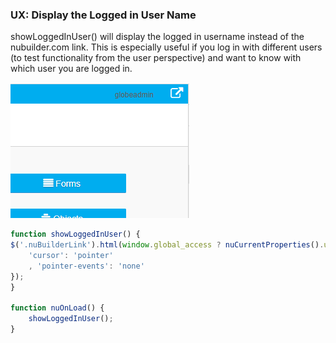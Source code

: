 ### UX: Display the Logged in User Name

showLoggedInUser() will display the logged in username instead of the nubuilder.com link.
This is especially useful if you log in with different users (to test functionality from the user perspective) and want to know with which user you are logged in.
 
<p align="left">
  <img src="screenshots/logged_in_user.png">
</p>


```javascript
function showLoggedInUser() {   
$('.nuBuilderLink').html(window.global_access ? nuCurrentProperties().user_id : nuUserName()).attr('href', '').css({
    'cursor': 'pointer'
    , 'pointer-events': 'none'
});
}

function nuOnLoad() {
    showLoggedInUser();
}
```
